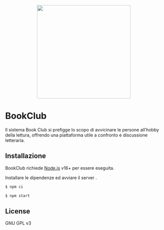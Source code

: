 <div align="center">
  <img src="/app/assets/BCLogo.png" width="300">
</div>

# BookClub

Il sistema Book Club si prefigge lo scopo di avvicinare le persone all’hobby della lettura,
offrendo una piattaforma utile a confronto e discussione letteraria. 

## Installazione

BookClub richiede [Node.js](https://nodejs.org/) v16+ per essere eseguita.

Installare le dipendenze ed avviare il server .

```bash
$ npm ci

$ npm start
```

## License

GNU GPL v3
